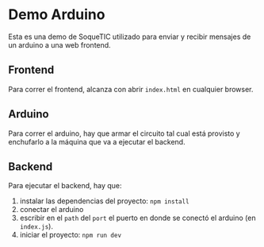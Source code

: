 # Demo Arduino

Esta es una demo de SoqueTIC utilizado para enviar y recibir mensajes de un arduino a una web frontend.

## Frontend

Para correr el frontend, alcanza con abrir `index.html` en cualquier browser.

## Arduino

Para correr el arduino, hay que armar el circuito tal cual está provisto y enchufarlo a la máquina que va a ejecutar el backend.

## Backend

Para ejecutar el backend, hay que: 

1) instalar las dependencias del proyecto: `npm install`
2) conectar el arduino
3) escribir en el `path` del `port` el puerto en donde se conectó el arduino (en `index.js`).
4) iniciar el proyecto: `npm run dev`